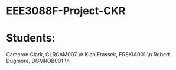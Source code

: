 # EEE3088F-Project-CKR
# Students: 
Cameron Clark, CLRCAM007 \n
Kian Frassek, FRSKIA001 \n
Robert Dugmore, DGMROB001 \n
